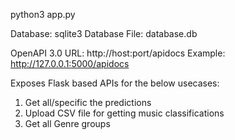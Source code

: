 python3 app.py

Database: sqlite3
Database File: database.db 

OpenAPI 3.0 URL: 
http://host:port/apidocs 
Example: http://127.0.0.1:5000/apidocs 

Exposes Flask based APIs for the below usecases:

1. Get all/specific the predictions 
2. Upload CSV file for getting music classifications
3. Get all Genre groups